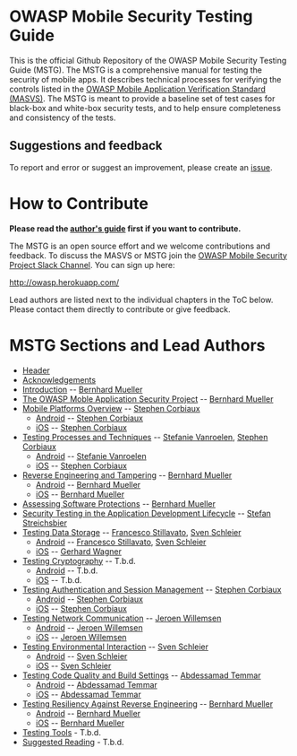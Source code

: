 # OWASP Mobile Security Testing Guide

This is the official Github Repository of the OWASP Mobile Security Testing Guide (MSTG). The MSTG is a comprehensive manual for testing the security of mobile apps. It describes technical processes for verifying the controls listed in the [OWASP Mobile Application Verification Standard (MASVS)](https://github.com/OWASP/owasp-masvs). The MSTG is meant to provide a baseline set of test cases for black-box and white-box security tests, and to help ensure completeness and consistency of the tests.

## Suggestions and feedback

To report and error or suggest an improvement, please create an [issue](https://github.com/b-mueller/owasp-mstg/issues).

# How to Contribute

**Please read the [author's guide](https://github.com/b-mueller/owasp-mstg/blob/master/authors_guide.md) first if you want to contribute.**

The MSTG is an open source effort and we welcome contributions and feedback. To discuss the MASVS or MSTG join the [OWASP Mobile Security Project Slack Channel](https://owasp.slack.com/messages/project-mobile_omtg/details/). You can sign up here:
 
http://owasp.herokuapp.com/

Lead authors are listed next to the individual chapters in the ToC below. Please contact them directly to contribute or give feedback.

# MSTG Sections and Lead Authors

* [Header](Document/0x00-Header.md)
* [Acknowledgements](Document/0x01-Acknowledgements.md)
* [Introduction](Document/0x02-Introduction.md) -- [Bernhard Mueller](https://github.com/b-mueller)
* [The OWASP Moble Application Security Project](Document/0x03-The-OWASP-Mobile-Application-Security-Project.md) -- [Bernhard Mueller](https://github.com/b-mueller)
* [Mobile Platforms Overview](Document/0x04-Mobile-Platfoms-Overview.md)  --  [Stephen Corbiaux](https://github.com/stephenreda)
    * [Android](Document/0x04a-Android.md) -- [Stephen Corbiaux](https://github.com/stephenreda)
    * [iOS](Document/0x04b-iOS.md) -- [Stephen Corbiaux](https://github.com/stephenreda)
* [Testing Processes and Techniques](Document/0x05-Testing-Processes-and-Techniques.md) -- [Stefanie Vanroelen](https://github.com/grumpysnowwhite), [Stephen Corbiaux](https://github.com/stephenreda)
    * [Android](Document/0x05a-Testing-Process-and-Techniques-Android.md) -- [Stefanie Vanroelen](https://github.com/grumpysnowwhite)
    * [iOS](Document/0x05b-Testing-Process-and-Techniques-iOS.md) -- [Stephen Corbiaux](https://github.com/stephenreda)
* [Reverse Engineering and Tampering](Document/0x06-Reverse-Engineering-and-Tampering.md) -- [Bernhard Mueller](https://github.com/b-mueller)
    * [Android](Document/0x06a-Reverse-Engineering-and-Tampering-Android.md) -- [Bernhard Mueller](https://github.com/b-mueller)
    * [iOS](Document/0x06b-Reverse-Engineering-and-Tampering-iOS.md) -- [Bernhard Mueller](https://github.com/b-mueller)
* [Assessing Software Protections](Document/0x07-Assessing-Software-Protections.md) -- [Bernhard Mueller](https://github.com/b-mueller)
* [Security Testing in the Application Development Lifecycle](Document/0x07b-Security-Testing-SDLC.md) -- [Stefan Streichsbier](https://github.com/streichsbaer)
* [Testing Data Storage](Document/Testcases/0x00_OMTG-DATAST.md) -- [Francesco Stillavato](https://github.com/litsnarf), [Sven Schleier](https://github.com/sushi2k)
    * [Android](Document/Testcases/0x00a_OMTG-DATAST_Android.md) -- [Francesco Stillavato](https://github.com/litsnarf), [Sven Schleier](https://github.com/sushi2k)
    * [iOS](Document/Testcases/0x00b_OMTG-DATAST_iOS.md) -- [Gerhard Wagner](https://github.com/thec00n)
* [Testing Cryptography](Document/Testcases/0x01_OMTG-CRYPTO.md) -- T.b.d.
    * [Android](Document/Testcases/0x01a_OMTG-CRYPTO_Android.md) -- T.b.d.
    * [iOS](Document/Testcases/0x01b_OMTG-CRYPTO_iOS.md) -- T.b.d.
* [Testing Authentication and Session Management](Document/Testcases/0x02-OMTG-AUTH.md) -- [Stephen Corbiaux](https://github.com/stephenreda)
    * [Android](Document/Testcases/0x02-OMTG-AUTH_Android.md) -- [Stephen Corbiaux](https://github.com/stephenreda)
    * [iOS](Document/Testcases/0x02-OMTG-AUTH_.md) -- [Stephen Corbiaux](https://github.com/stephenreda)
* [Testing Network Communication](Document/Testcases/0x04_OMTG-NET.md) -- [Jeroen Willemsen](https://github.com/commjoen)
    * [Android](Document/Testcases/0x04a_OMTG-NET_Android.md) -- [Jeroen Willemsen](https://github.com/commjoen)
    * [iOS](Document/Testcases/0x04b_OMTG-NET_iOS.md) -- [Jeroen Willemsen](https://github.com/commjoen)
* [Testing Environmental Interaction](Document/0x05_OMTG-ENV.md) -- [Sven Schleier](https://github.com/sushi2k)
    * [Android](Document/Testcases/0x05a_OMTG-ENV_Android.md) -- [Sven Schleier](https://github.com/sushi2k)
    * [iOS](Document/Testcases/0x05b_OMTG-ENV_iOS.md) -- [Sven Schleier](https://github.com/sushi2k)
* [Testing Code Quality and Build Settings](Document/Testcases/0x06_OMTG-CODE.md) -- [Abdessamad Temmar](https://github.com/TmmmmmR)
    * [Android](Document/Testcases/0x06a_OMTG-CODE_Android.md) -- [Abdessamad Temmar](https://github.com/TmmmmmR)
    * [iOS](Document/Testcases/0x06a_OMTG-CODE_Android.md) -- [Abdessamad Temmar](https://github.com/TmmmmmR)
* [Testing Resiliency Against Reverse Engineering](Document/Testcases/0x07_OMTG-RARE.md) -- [Bernhard Mueller](https://github.com/b-mueller)
    * [Android](Document/Testcases/0x07a_OMTG-RARE_Android.md) -- [Bernhard Mueller](https://github.com/b-mueller)
    * [iOS](Document/Testcases/0x07b_OMTG-RARE_iOS.md) -- [Bernhard Mueller](https://github.com/b-mueller)
* [Testing Tools](Document/0x07-Testing-Tools) - T.b.d.
* [Suggested Reading](Document/0x08-Suggested-Reading.md) - T.b.d.
